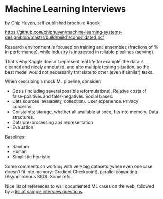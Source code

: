 # Machine Learning Interviews
by Chip Huyen, self-published brochure
#book

https://github.com/chiphuyen/machine-learning-systems-design/blob/master/build/build1/consolidated.pdf

Research environment is focused on training and ensembles (fractions of % in performance), while industry is interested in reliable pipelines (serving).

That's why Kaggle doesn't represent real life for example: the data is cleaned and nicely annotated, and also multiple testing situation, so the best model would not necessarily translate to other (even if similar) tasks.

When describing a mock ML pipeline, consider:
* Goals (including several possible reformulations). Relative costs of false-positives and false-negatives. Social biases.
* Data sources (avaiability, collection). User experience. Privacy concerns.
* Constaints; storage, whether all available at once, fits into memory. Data structures.
* Data pre-processing and representation
* Evaluation

Baselines:
* Random
* Human
* Simplistic heuristic

Some comments on working with very big datasets (when even one case doesn't fit into  memory: Gradient Checkpoint), parallel computing (Asynchronous SGD). Some refs.

Nice list of references to well documented ML cases on the web, followed by a [list of sample interview questions](https://github.com/chiphuyen/machine-learning-systems-design/blob/master/content/exercises.md).